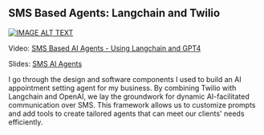 ## SMS Based Agents: Langchain and Twilio



[![IMAGE ALT TEXT](http://img.youtube.com/vi/WnY5O7VU0J4/0.jpg)](http://www.youtube.com/watch?v=WnY5O7VU0J4 "SMS Based AI Agents - Using Langchain and GPT4")


Video:
[SMS Based AI Agents - Using Langchain and GPT4](https://youtu.be/WnY5O7VU0J4)

Slides:
[SMS AI Agents](https://docs.google.com/presentation/d/1zlhgLwvSohC-lQTxafzNP0YVV8pr09905q9KAHwBuCA/edit?usp=sharing)
 
I go through the design and software components I used to build an AI appointment setting agent for my business. By combining Twilio with Langchain and OpenAI, we lay the groundwork for dynamic AI-facilitated communication over SMS. This framework allows us to customize prompts and add tools to create tailored agents that can meet our clients' needs efficiently.


